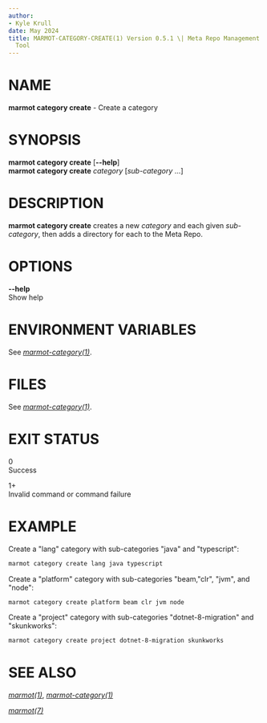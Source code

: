 ```yaml
---
author:
- Kyle Krull
date: May 2024
title: MARMOT-CATEGORY-CREATE(1) Version 0.5.1 \| Meta Repo Management
  Tool
---
```


# NAME

**marmot category create** - Create a category

# SYNOPSIS

**marmot category create** \[**\--help**\]\
**marmot category create** *category* \[*sub-category* ...\]

# DESCRIPTION

**marmot category create** creates a new *category* and each given
*sub-category*, then adds a directory for each to the Meta Repo.

# OPTIONS

**\--help**  
Show help

# ENVIRONMENT VARIABLES

See [*marmot-category(1)*](./marmot-category.1.md).

# FILES

See [*marmot-category(1)*](./marmot-category.1.md).

# EXIT STATUS

0  
Success

1+  
Invalid command or command failure

# EXAMPLE

Create a "lang" category with sub-categories "java" and "typescript":

``` sh
marmot category create lang java typescript
```

Create a "platform" category with sub-categories "beam,"clr", "jvm", and
"node":

``` sh
marmot category create platform beam clr jvm node
```

Create a "project" category with sub-categories "dotnet-8-migration" and
"skunkworks":

``` sh
marmot category create project dotnet-8-migration skunkworks
```

# SEE ALSO

[*marmot(1)*](./marmot.1.md),
[*marmot-category(1)*](./marmot-category.1.md)

[*marmot(7)*](./marmot.7.md)
